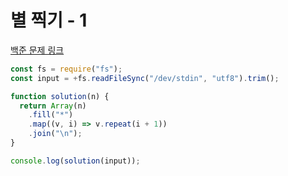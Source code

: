 # 별 찍기 - 1

[백준 문제 링크](https://www.acmicpc.net/problem/2438)

```javascript
const fs = require("fs");
const input = +fs.readFileSync("/dev/stdin", "utf8").trim();

function solution(n) {
  return Array(n)
    .fill("*")
    .map((v, i) => v.repeat(i + 1))
    .join("\n");
}

console.log(solution(input));
```
